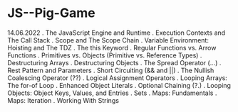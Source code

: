 # JS--Pig-Game
14.06.2022
. The JavaScript Engine and Runtime
. Execution Contexts and The Call Stack
. Scope and The Scope Chain
. Variable Environment: Hoisting and The TDZ
. The this Keyword
. Regular Functions vs. Arrow Functions
. Primitives vs. Objects (Primitive vs. Reference Types)
. Destructuring Arrays
. Destructuring Objects
. The Spread Operator (...)
. Rest Pattern and Parameters
. Short Circuiting (&& and ||)
. The Nullish Coalescing Operator (??)
. Logical Assignment Operators
. Looping Arrays: The for-of Loop
. Enhanced Object Literals
. Optional Chaining (?.)
. Looping Objects: Object Keys, Values, and Entries
. Sets
. Maps: Fundamentals
. Maps: Iteration
. Working With Strings
